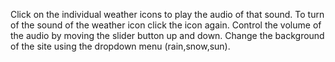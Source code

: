 Click on the individual weather icons to play the audio of that sound.
To turn of the sound of the weather icon click the icon again.
Control the volume of the audio by moving the slider button up and down.
Change the background of the site using the dropdown menu (rain,snow,sun).

